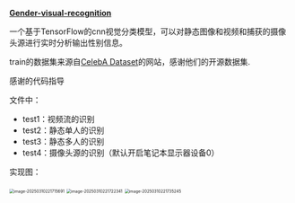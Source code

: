 **[Gender-visual-recognition](https://github.com/S1exy/Gender-visual-recognition)**

一个基于TensorFlow的cnn视觉分类模型，可以对静态图像和视频和捕获的摄像头源进行实时分析输出性别信息。

train的数据集来源自[CelebA Dataset](https://mmlab.ie.cuhk.edu.hk/projects/CelebA.html)的网站，感谢他们的开源数据集.

感谢的代码指导

文件中：

- test1：视频流的识别
- test2：静态单人的识别
- test3：静态多人的识别
- test4：摄像头源的识别（默认开启笔记本显示器设备0）

实现图：

<img src="https://gitee.com/Slexy/picture/raw/master/20250310221715920.png" alt="image-20250310221715691" style="zoom:50%;" />

<img src="https://gitee.com/Slexy/picture/raw/master/20250310221722440.png" alt="image-20250310221722341" style="zoom:50%;" />

<img src="https://gitee.com/Slexy/picture/raw/master/20250310221735461.png" alt="image-20250310221735245" style="zoom:50%;" />